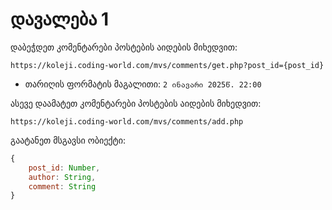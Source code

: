 
# დავალება 1

დაბეჭდეთ კომენტარები პოსტების აიდების მიხედვით: 

`https://koleji.coding-world.com/mvs/comments/get.php?post_id={post_id}`  

- თარიღის ფორმატის მაგალითი: `2 ინავარი 2025წ. 22:00`

ასევე დაამატეთ კომენტარები პოსტების აიდების მიხედვით:  

`https://koleji.coding-world.com/mvs/comments/add.php`  

გაატანეთ მსგავსი ობიექტი:
```js
{
    post_id: Number,
    author: String,
    comment: String
}

```
